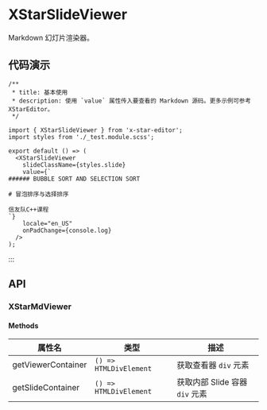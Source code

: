 # XStarSlideViewer

Markdown 幻灯片渲染器。

## 代码演示

```tsx
/**
 * title: 基本使用
 * description: 使用 `value` 属性传入要查看的 Markdown 源码。更多示例可参考 XStarEditor。
 */

import { XStarSlideViewer } from 'x-star-editor';
import styles from './_test.module.scss';

export default () => (
  <XStarSlideViewer
    slideClassName={styles.slide}
    value={`
###### BUBBLE SORT AND SELECTION SORT

# 冒泡排序与选择排序

信友队C++课程
`}
    locale="en_US"
    onPadChange={console.log}
  />
);
```

:::

## API

### XStarMdViewer

<API id="XStarSlideViewer"></API>

#### Methods

| 属性名             | 类型                   | 描述                           |
| ------------------ | ---------------------- | ------------------------------ |
| getViewerContainer | `() => HTMLDivElement` | 获取查看器 `div` 元素          |
| getSlideContainer  | `() => HTMLDivElement` | 获取内部 Slide 容器 `div` 元素 |
